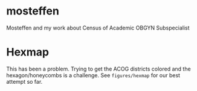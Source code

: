 # mosteffen
Mosteffen and my work about Census of Academic OBGYN Subspecialist

# Hexmap
This has been a problem.  Trying to get the ACOG districts colored and the hexagon/honeycombs is a challenge.  See `figures/hexmap` for our best attempt so far.  
